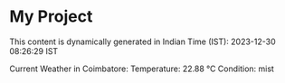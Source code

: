 # My Project

This content is dynamically generated in Indian Time (IST): 2023-12-30 08:26:29 IST


Current Weather in Coimbatore:
Temperature: 22.88 °C
Condition: mist
